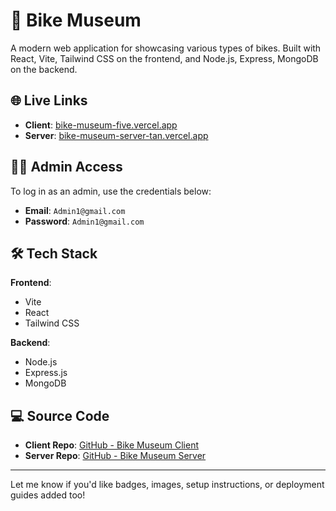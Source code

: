 

# 🚴 Bike Museum

A modern web application for showcasing various types of bikes. Built with React, Vite, Tailwind CSS on the frontend, and Node.js, Express, MongoDB on the backend.

## 🌐 Live Links

- **Client**: [bike-museum-five.vercel.app](https://bike-museum-five.vercel.app/)
- **Server**: [bike-museum-server-tan.vercel.app](https://bike-museum-server-tan.vercel.app/)

## 🧑‍💼 Admin Access

To log in as an admin, use the credentials below:

- **Email**: `Admin1@gmail.com`  
- **Password**: `Admin1@gmail.com`

## 🛠️ Tech Stack

**Frontend**:
- Vite
- React
- Tailwind CSS

**Backend**:
- Node.js
- Express.js
- MongoDB

## 💻 Source Code

- **Client Repo**: [GitHub - Bike Museum Client](https://github.com/TahmidTausif/Bike-Museum-Client)
- **Server Repo**: [GitHub - Bike Museum Server](https://github.com/TahmidTausif/Bike-Museum-Server)

---

Let me know if you'd like badges, images, setup instructions, or deployment guides added too!

